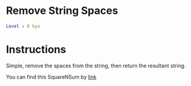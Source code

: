 # Remove String Spaces

```yaml
Level : 8 kyu
```



# Instructions
Simple, remove the spaces from the string, then return the resultant string.

You can find this SquareNSum by [link](https://www.codewars.com/kata/57eae20f5500ad98e50002c5/train/scala)